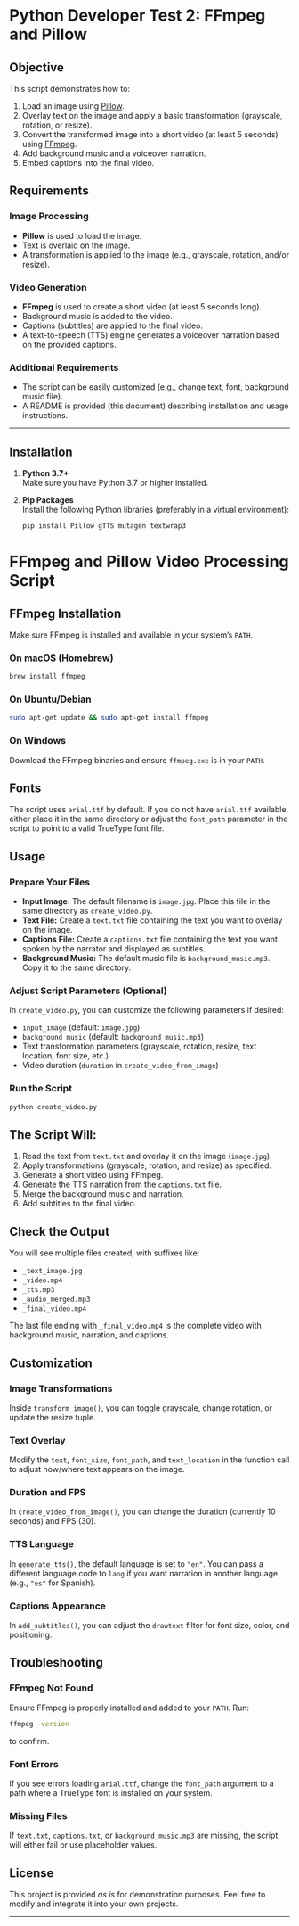 # Python Developer Test 2: FFmpeg and Pillow

## Objective
This script demonstrates how to:
1. Load an image using [Pillow](https://pillow.readthedocs.io/).  
2. Overlay text on the image and apply a basic transformation (grayscale, rotation, or resize).  
3. Convert the transformed image into a short video (at least 5 seconds) using [FFmpeg](https://ffmpeg.org/).  
4. Add background music and a voiceover narration.  
5. Embed captions into the final video.

## Requirements

### Image Processing
- **Pillow** is used to load the image.  
- Text is overlaid on the image.  
- A transformation is applied to the image (e.g., grayscale, rotation, and/or resize).

### Video Generation
- **FFmpeg** is used to create a short video (at least 5 seconds long).  
- Background music is added to the video.  
- Captions (subtitles) are applied to the final video.  
- A text-to-speech (TTS) engine generates a voiceover narration based on the provided captions.

### Additional Requirements
- The script can be easily customized (e.g., change text, font, background music file).  
- A README is provided (this document) describing installation and usage instructions.

---

## Installation

1. **Python 3.7+**  
   Make sure you have Python 3.7 or higher installed.  

2. **Pip Packages**  
   Install the following Python libraries (preferably in a virtual environment):
   ```bash
   pip install Pillow gTTS mutagen textwrap3

# FFmpeg and Pillow Video Processing Script

## FFmpeg Installation
Make sure FFmpeg is installed and available in your system’s `PATH`.

### On macOS (Homebrew)
```bash
brew install ffmpeg
```

### On Ubuntu/Debian
```bash
sudo apt-get update && sudo apt-get install ffmpeg
```

### On Windows
Download the FFmpeg binaries and ensure `ffmpeg.exe` is in your `PATH`.

## Fonts
The script uses `arial.ttf` by default. If you do not have `arial.ttf` available, either place it in the same directory or adjust the `font_path` parameter in the script to point to a valid TrueType font file.

## Usage

### Prepare Your Files
- **Input Image:** The default filename is `image.jpg`. Place this file in the same directory as `create_video.py`.
- **Text File:** Create a `text.txt` file containing the text you want to overlay on the image.
- **Captions File:** Create a `captions.txt` file containing the text you want spoken by the narrator and displayed as subtitles.
- **Background Music:** The default music file is `background_music.mp3`. Copy it to the same directory.

### Adjust Script Parameters (Optional)
In `create_video.py`, you can customize the following parameters if desired:

- `input_image` (default: `image.jpg`)
- `background_music` (default: `background_music.mp3`)
- Text transformation parameters (grayscale, rotation, resize, text location, font size, etc.)
- Video duration (`duration` in `create_video_from_image`)

### Run the Script
```bash
python create_video.py
```

## The Script Will:

1. Read the text from `text.txt` and overlay it on the image (`image.jpg`).
2. Apply transformations (grayscale, rotation, and resize) as specified.
3. Generate a short video using FFmpeg.
4. Generate the TTS narration from the `captions.txt` file.
5. Merge the background music and narration.
6. Add subtitles to the final video.

## Check the Output

You will see multiple files created, with suffixes like:

- `_text_image.jpg`
- `_video.mp4`
- `_tts.mp3`
- `_audio_merged.mp3`
- `_final_video.mp4`

The last file ending with `_final_video.mp4` is the complete video with background music, narration, and captions.

## Customization

### Image Transformations
Inside `transform_image()`, you can toggle grayscale, change rotation, or update the resize tuple.

### Text Overlay
Modify the `text`, `font_size`, `font_path`, and `text_location` in the function call to adjust how/where text appears on the image.

### Duration and FPS
In `create_video_from_image()`, you can change the duration (currently 10 seconds) and FPS (30).

### TTS Language
In `generate_tts()`, the default language is set to `"en"`. You can pass a different language code to `lang` if you want narration in another language (e.g., `"es"` for Spanish).

### Captions Appearance
In `add_subtitles()`, you can adjust the `drawtext` filter for font size, color, and positioning.

## Troubleshooting

### FFmpeg Not Found
Ensure FFmpeg is properly installed and added to your `PATH`. Run:

```bash
ffmpeg -version
```

to confirm.

### Font Errors
If you see errors loading `arial.ttf`, change the `font_path` argument to a path where a TrueType font is installed on your system.

### Missing Files
If `text.txt`, `captions.txt`, or `background_music.mp3` are missing, the script will either fail or use placeholder values.

## License
This project is provided *as is* for demonstration purposes. Feel free to modify and integrate it into your own projects.

---

